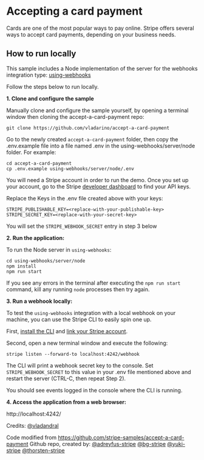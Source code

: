 # Accepting a card payment

Cards are one of the most popular ways to pay online. Stripe offers several ways to accept card payments, depending on your business needs.


## How to run locally

This sample includes a Node implementation of the server for the webhooks integration type: [using-webhooks](/using-webhooks) 

Follow the steps below to run locally.

**1. Clone and configure the sample**

Manually clone and configure the sample yourself, by opening a terminal window then cloning the accept-a-card-payment repo:

```
git clone https://github.com/vladarino/accept-a-card-payment
```

Go to the newly created `accept-a-card-payment` folder, then copy the .env.example file into a file named .env in the using-webhooks/server/node folder. 
For example:

```
cd accept-a-card-payment
cp .env.example using-webhooks/server/node/.env
```

You will need a Stripe account in order to run the demo. Once you set up your account, go to the Stripe [developer dashboard](https://stripe.com/docs/development#api-keys) to find your API keys.

Replace the Keys in the .env file created above with your keys:

```
STRIPE_PUBLISHABLE_KEY=<replace-with-your-publishable-key>
STRIPE_SECRET_KEY=<replace-with-your-secret-key>
```

You will set the ```STRIPE_WEBHOOK_SECRET``` entry in step 3 below
  

**2. Run the application:**

To run the Node server in `using-webhooks`:

```
cd using-webhooks/server/node
npm install
npm run start
```

If you see any errors in the terminal after executing the ``npm run start`` command, kill any running ``node`` processes then try again.

**3. Run a webhook locally:**

To test the `using-webhooks` integration with a local webhook on your machine, you can use the Stripe CLI to easily spin one up.

First, [install the CLI](https://stripe.com/docs/stripe-cli) and [link your Stripe account](https://stripe.com/docs/stripe-cli#link-account).

Second, open a new terminal window and execute the following:

```
stripe listen --forward-to localhost:4242/webhook
```

The CLI will print a webhook secret key to the console. Set `STRIPE_WEBHOOK_SECRET` to this value in your .env file mentioned above and restart the server (CTRL-C, then repeat Step 2).

You should see events logged in the console where the CLI is running.

**4. Access the application from a web browser:**

http://localhost:4242/


Credits:
[@vladandral](https://linkedin.com/in/vandral)


Code modified from https://github.com/stripe-samples/accept-a-card-payment Github repo, created by:
[@adreyfus-stripe](https://twitter.com/adrind)
[@bg-stripe](https://github.com/bg-stripe)
[@yuki-stripe](https://github.com/yuki-stripe)
[@thorsten-stripe](https://twitter.com/thorwebdev)





